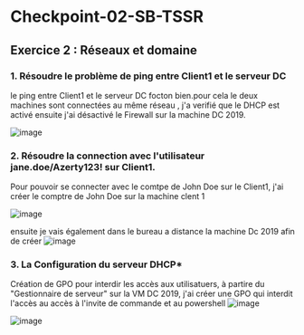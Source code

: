 # Checkpoint-02-SB-TSSR

## Exercice 2 : Réseaux et domaine

### 1. Résoudre le problème de ping entre Client1 et le serveur DC

le ping entre Client1 et le serveur DC focton bien.pour cela le deux machines sont connectées au même réseau , j'a verifié que le DHCP est activé ensuite j'ai désactivé le Firewall sur la machine DC 2019.

![image](https://github.com/manmaryem/Checkpoint-02-SB-TSSR/assets/137881827/1b9e775e-7033-4dd8-bd74-e7951c3c6234)

### 2. Résoudre la connection avec l'utilisateur jane.doe/Azerty123! sur Client1.

Pour pouvoir se connecter avec le comtpe de John Doe sur le Client1, j'ai créer le comptre de John Doe sur la machine clent 1

![image](https://github.com/manmaryem/Checkpoint-02-SB-TSSR/assets/137881827/317cd7ee-2d72-4301-b01c-f97c7180cc03)

ensuite je vais également dans le bureau a distance la machine Dc 2019 afin de créer 
![image](https://github.com/manmaryem/Checkpoint-02-SB-TSSR/assets/137881827/b9aae930-0aad-482e-b4c1-c5c98074e12c)

### 3. La Configuration du serveur DHCP*

Création de GPO pour interdir les accès aux utilisatuers, à partire du "Gestionnaire de serveur" sur la VM DC 2019, j'ai créer une GPO qui interdit l'accès au accès à l'invite de commande et au powershell
![image](https://github.com/manmaryem/Checkpoint-02-SB-TSSR/assets/137881827/bb700f9f-d023-4a6c-8b9e-7eef828b9480)

![image](https://github.com/manmaryem/Checkpoint-02-SB-TSSR/assets/137881827/0ed21c70-be39-4837-a4cf-715f8bc083bc)










